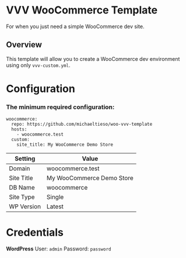 # VVV WooCommerce Template
For when you just need a simple WooCommerce dev site.

## Overview
This template will allow you to create a WooCommerce dev environment using only `vvv-custom.yml`.

# Configuration

### The minimum required configuration:

```
woocommerce:
  repo: https://github.com/michaeltieso/woo-vvv-template
  hosts:
    - woocommerce.test
  custom:
    site_title: My WooCommerce Demo Store
```
| Setting    | Value       |
|------------|-------------|
| Domain     | woocommerce.test |
| Site Title | My WooCommerce Demo Store |
| DB Name    | woocommerce     |
| Site Type  | Single      |
| WP Version | Latest      |

# Credentials

**WordPress**
User: `admin`
Password: `password`
